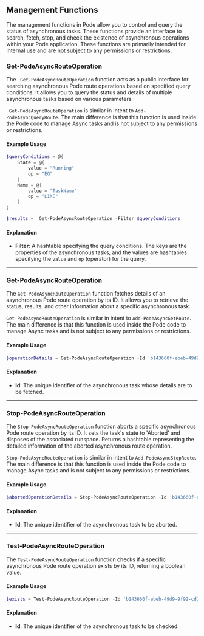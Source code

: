 
## Management Functions

The management functions in Pode allow you to control and query the status of asynchronous tasks. These functions provide an interface to search, fetch, stop, and check the existence of asynchronous operations within your Pode application. These functions are primarily intended for internal use and are not subject to any permissions or restrictions.

###  Get-PodeAsyncRouteOperation

The ` Get-PodeAsyncRouteOperation` function acts as a public interface for searching asynchronous Pode route operations based on specified query conditions. It allows you to query the status and details of multiple asynchronous tasks based on various parameters.

` Get-PodeAsyncRouteOperation` is similar in intent to `Add-PodeAsyncQueryRoute`. The main difference is that this function is used inside the Pode code to manage Async tasks and is not subject to any permissions or restrictions.

#### Example Usage

```powershell
$queryConditions = @{
    State = @{
        value = "Running"
        op = "EQ"
    }
    Name = @{
        value = "TaskName"
        op = "LIKE"
    }
}

$results =  Get-PodeAsyncRouteOperation -Filter $queryConditions
```

#### Explanation

- **Filter**: A hashtable specifying the query conditions. The keys are the properties of the asynchronous tasks, and the values are hashtables specifying the `value` and `op` (operator) for the query.

---

### Get-PodeAsyncRouteOperation

The `Get-PodeAsyncRouteOperation` function fetches details of an asynchronous Pode route operation by its ID. It allows you to retrieve the status, results, and other information about a specific asynchronous task.

`Get-PodeAsyncRouteOperation` is similar in intent to `Add-PodeAsyncGetRoute`. The main difference is that this function is used inside the Pode code to manage Async tasks and is not subject to any permissions or restrictions.

#### Example Usage

```powershell
$operationDetails = Get-PodeAsyncRouteOperation -Id 'b143660f-ebeb-49d9-9f92-cd21f3ff559c'
```

#### Explanation

- **Id**: The unique identifier of the asynchronous task whose details are to be fetched.

---

### Stop-PodeAsyncRouteOperation

The `Stop-PodeAsyncRouteOperation` function aborts a specific asynchronous Pode route operation by its ID. It sets the task's state to 'Aborted' and disposes of the associated runspace. Returns a hashtable representing the detailed information of the aborted asynchronous route operation.

`Stop-PodeAsyncRouteOperation` is similar in intent to `Add-PodeAsyncStopRoute`. The main difference is that this function is used inside the Pode code to manage Async tasks and is not subject to any permissions or restrictions.

#### Example Usage

```powershell
$abortedOperationDetails = Stop-PodeAsyncRouteOperation -Id 'b143660f-ebeb-49d9-9f92-cd21f3ff559c'
```

#### Explanation

- **Id**: The unique identifier of the asynchronous task to be aborted.

---

### Test-PodeAsyncRouteOperation

The `Test-PodeAsyncRouteOperation` function checks if a specific asynchronous Pode route operation exists by its ID, returning a boolean value.

#### Example Usage

```powershell
$exists = Test-PodeAsyncRouteOperation -Id 'b143660f-ebeb-49d9-9f92-cd21f3ff559c'
```

#### Explanation

- **Id**: The unique identifier of the asynchronous task to be checked.
